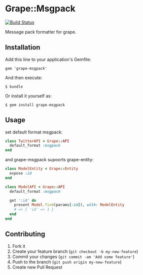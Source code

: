 # Grape::Msgpack

[![Build Status](https://travis-ci.org/rosylilly/grape-msgpack.png?branch=master)](https://travis-ci.org/rosylilly/grape-msgpack)

Message pack formatter for grape.

## Installation

Add this line to your application's Gemfile:

    gem 'grape-msgpack'

And then execute:

    $ bundle

Or install it yourself as:

    $ gem install grape-msgpack

## Usage

set default format msgpack:

```ruby
class TwitterAPI < Grape::API
  default_format :msgpack
end
```

and grape-msgpack supoorts grape-entity:

```ruby
class ModelEntity < Grape::Entity
  expose :id
end

class ModelAPI < Grape::API
  default_format :msgpack

  get ':id' do
    present Model.find(params[:id]), with: ModelEntity
    # => { 'id' => 1 }
  end
end
```

## Contributing

1. Fork it
2. Create your feature branch (`git checkout -b my-new-feature`)
3. Commit your changes (`git commit -am 'Add some feature'`)
4. Push to the branch (`git push origin my-new-feature`)
5. Create new Pull Request
